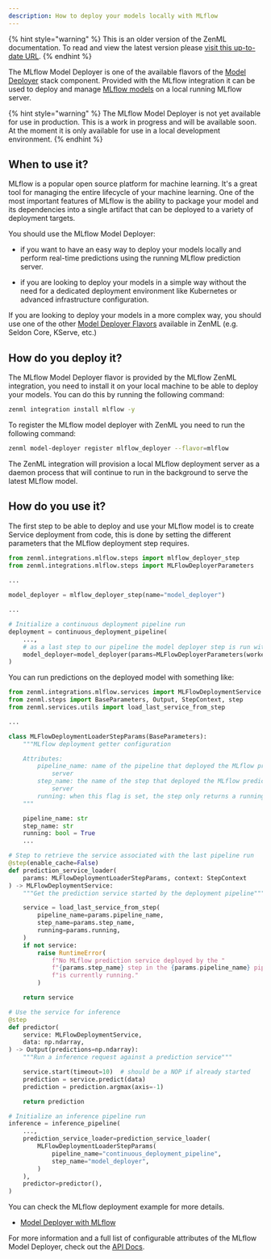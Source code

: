 ```yaml
---
description: How to deploy your models locally with MLflow
---
```


{% hint style="warning" %}
This is an older version of the ZenML documentation. To read and view the latest version please [visit this up-to-date URL](https://docs.zenml.io).
{% endhint %}


The MLflow Model Deployer is one of the available flavors of the [Model Deployer](./model-deployers.md) 
stack component. Provided with the MLflow integration it can be used to deploy
and manage [MLflow models](https://www.mlflow.org/docs/latest/python_api/mlflow.deployments.html) 
on a local running MLflow server.

{% hint style="warning" %}
The MLflow Model Deployer is not yet available for use in production. This is 
a work in progress and will be available soon. At the moment it is only 
available for use in a local development environment.
{% endhint %}

## When to use it?

MLflow is a popular open source platform for machine learning. It's a great 
tool for managing the entire lifecycle of your machine learning. One of the 
most important features of MLflow is the ability to package your model and its 
dependencies into a single artifact that can be deployed to a variety of 
deployment targets.

You should use the MLflow Model Deployer:

* if you want to have an easy way to deploy your models locally and perform 
real-time predictions using the running MLflow prediction server.

* if you are looking to deploy your models in a simple way without the need 
for a dedicated deployment environment like Kubernetes or advanced 
infrastructure configuration.

If you are looking to deploy your models in a more complex way, you should 
use one of the other [Model Deployer Flavors](./model-deployers.md#model-deployers-flavors) 
available in ZenML (e.g. Seldon Core, KServe, etc.)

## How do you deploy it?

The MLflow Model Deployer flavor is provided by the MLflow ZenML integration, 
you need to install it on your local machine to be able to deploy your models. 
You can do this by running the following command:

```bash
zenml integration install mlflow -y
```

To register the MLflow model deployer with ZenML you need to run the following
command:

```bash
zenml model-deployer register mlflow_deployer --flavor=mlflow
```

The ZenML integration will provision a local MLflow deployment server as a 
daemon process that will continue to run in the background to serve the 
latest MLflow model.

## How do you use it?

The first step to be able to deploy and use your MLflow model is to create 
Service deployment from code, this is done by setting the different parameters 
that the MLflow deployment step requires.

```python
from zenml.integrations.mlflow.steps import mlflow_deployer_step
from zenml.integrations.mlflow.steps import MLFlowDeployerParameters

...
    
model_deployer = mlflow_deployer_step(name="model_deployer")

...

# Initialize a continuous deployment pipeline run
deployment = continuous_deployment_pipeline(
    ...,
    # as a last step to our pipeline the model deployer step is run with it config in place
    model_deployer=model_deployer(params=MLFlowDeployerParameters(workers=3)),
)
```

You can run predictions on the deployed model with something like:

```python
from zenml.integrations.mlflow.services import MLFlowDeploymentService
from zenml.steps import BaseParameters, Output, StepContext, step
from zenml.services.utils import load_last_service_from_step

...

class MLFlowDeploymentLoaderStepParams(BaseParameters):
    """MLflow deployment getter configuration

    Attributes:
        pipeline_name: name of the pipeline that deployed the MLflow prediction
            server
        step_name: the name of the step that deployed the MLflow prediction
            server
        running: when this flag is set, the step only returns a running service
    """

    pipeline_name: str
    step_name: str
    running: bool = True
    ...

# Step to retrieve the service associated with the last pipeline run
@step(enable_cache=False)
def prediction_service_loader(
    params: MLFlowDeploymentLoaderStepParams, context: StepContext
) -> MLFlowDeploymentService:
    """Get the prediction service started by the deployment pipeline"""

    service = load_last_service_from_step(
        pipeline_name=params.pipeline_name,
        step_name=params.step_name,
        running=params.running,
    )
    if not service:
        raise RuntimeError(
            f"No MLflow prediction service deployed by the "
            f"{params.step_name} step in the {params.pipeline_name} pipeline "
            f"is currently running."
        )

    return service

# Use the service for inference
@step
def predictor(
    service: MLFlowDeploymentService,
    data: np.ndarray,
) -> Output(predictions=np.ndarray):
    """Run a inference request against a prediction service"""

    service.start(timeout=10)  # should be a NOP if already started
    prediction = service.predict(data)
    prediction = prediction.argmax(axis=-1)

    return prediction

# Initialize an inference pipeline run
inference = inference_pipeline(
    ...,
    prediction_service_loader=prediction_service_loader(
        MLFlowDeploymentLoaderStepParams(
            pipeline_name="continuous_deployment_pipeline",
            step_name="model_deployer",
        )
    ),
    predictor=predictor(),
)
```

You can check the MLflow deployment example for more details.

- [Model Deployer with MLflow](https://github.com/zenml-io/zenml/tree/main/examples/mlflow_deployment)

For more information and a full list of configurable attributes of the MLflow 
Model Deployer, check out the [API Docs](https://apidocs.zenml.io/latest/api_docs/integrations/#zenml.integrations.mlflow.model_deployers).